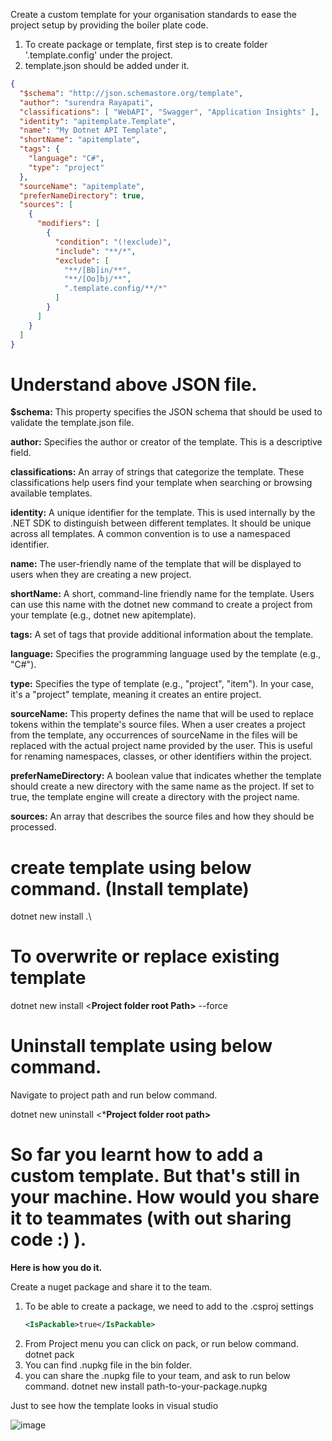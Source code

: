 
Create a custom template for your organisation standards to ease the project setup by providing the boiler plate code.

1. To create package or template, first step is to create folder '.template.config' under the project.
2. template.json should be added under it. 

```JSON
{
  "$schema": "http://json.schemastore.org/template",
  "author": "surendra Rayapati",
  "classifications": [ "WebAPI", "Swagger", "Application Insights" ],
  "identity": "apitemplate.Template",
  "name": "My Dotnet API Template",
  "shortName": "apitemplate",
  "tags": {
    "language": "C#",
    "type": "project"
  },
  "sourceName": "apitemplate",
  "preferNameDirectory": true,
  "sources": [
    {
      "modifiers": [
        {
          "condition": "(!exclude)",
          "include": "**/*",
          "exclude": [
            "**/[Bb]in/**",
            "**/[Oo]bj/**",
            ".template.config/**/*"
          ]
        }
      ]
    }
  ]
}
```


# Understand above JSON file.

**$schema:** This property specifies the JSON schema that should be used to validate the template.json file. 

**author:** Specifies the author or creator of the template. This is a descriptive field.

**classifications:** An array of strings that categorize the template. These classifications help users find your template when searching or browsing available templates.

**identity:** A unique identifier for the template. This is used internally by the .NET SDK to distinguish between different templates. It should be unique across all templates. A common convention is to use a namespaced identifier.

**name:** The user-friendly name of the template that will be displayed to users when they are creating a new project.

**shortName:** A short, command-line friendly name for the template. Users can use this name with the dotnet new command to create a project from your template (e.g., dotnet new apitemplate).

**tags:** A set of tags that provide additional information about the template.

**language:** Specifies the programming language used by the template (e.g., "C#").

**type:** Specifies the type of template (e.g., "project", "item"). In your case, it's a "project" template, meaning it creates an entire project.

**sourceName:** This property defines the name that will be used to replace tokens within the template's source files. When a user creates a project from the template, any occurrences of sourceName in the files will be replaced with the actual project name provided by the user. This is useful for renaming namespaces, classes, or other identifiers within the project.

**preferNameDirectory:** A boolean value that indicates whether the template should create a new directory with the same name as the project. If set to true, the template engine will create a directory with the project name.

**sources:** An array that describes the source files and how they should be processed.


# create template using below command. (Install template)
dotnet new install .\ 

# To overwrite or replace existing template
dotnet new install <**Project folder root Path>** --force

# Uninstall template using below command.
Navigate to project path and run below command.

dotnet new uninstall <***Project folder root path>**

# So far you learnt how to add a custom template. But that's still in your machine. How would you share it to teammates (with out sharing code :) ).

 **Here is how you do it.**
 
 Create a nuget package and share it to the team.
 
1. To be able to create a package, we need to add to the .csproj settings
   ```XML
   <IsPackable>true</IsPackable>
   ```
2. From Project menu you can click on pack, or run below command.
   dotnet pack
3. You can find <package name>.nupkg file in the bin folder.
4. you can share the .nupkg file to your team, and ask to run below command.
   dotnet new install path-to-your-package.nupkg

Just to see how the template looks in visual studio

![image](https://github.com/user-attachments/assets/c767b70d-40bc-40c8-a453-1830683af0ce)




   


